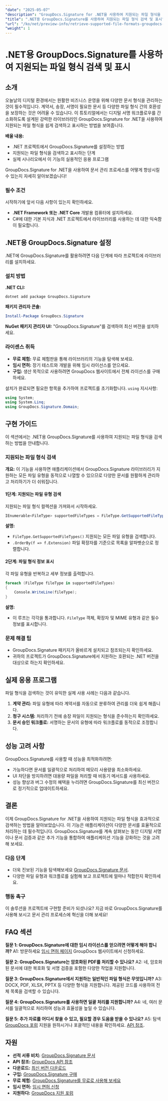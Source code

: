 ```yaml
---
"date": "2025-05-07"
"description": "GroupDocs.Signature for .NET을 사용하여 지원되는 파일 형식을 가져오는 방법을 알아보세요. 이 가이드는 간편한 설정과 코드 예제를 통해 디지털 서명 워크플로를 간소화합니다."
"title": ".NET용 GroupDocs.Signature를 사용하여 지원되는 파일 형식 검색 및 표시"
"url": "/ko/net/preview-info/retrieve-supported-file-formats-groupdocs-signature-net/"
"weight": 1
---
```


# .NET용 GroupDocs.Signature를 사용하여 지원되는 파일 형식 검색 및 표시

## 소개

오늘날의 디지털 환경에서는 원활한 비즈니스 운영을 위해 다양한 문서 형식을 관리하는 것이 필수적입니다. 계약서, 송장, 서명이 필요한 문서 등 다양한 파일 형식 간의 호환성을 보장하는 것은 어려울 수 있습니다. 이 튜토리얼에서는 디지털 서명 워크플로우를 간소화하도록 설계된 강력한 라이브러리인 GroupDocs.Signature for .NET을 사용하여 지원되는 파일 형식을 쉽게 검색하고 표시하는 방법을 보여줍니다.

**배울 내용:**
- .NET 프로젝트에서 GroupDocs.Signature를 설정하는 방법
- 지원되는 파일 형식을 검색하고 표시하는 단계
- 실제 시나리오에서 이 기능의 실용적인 응용 프로그램

GroupDocs.Signature for .NET을 사용하여 문서 관리 프로세스를 어떻게 향상시킬 수 있는지 자세히 알아보겠습니다!

### 필수 조건

시작하기에 앞서 다음 사항이 있는지 확인하세요.
- **.NET Framework 또는 .NET Core** 개발용 컴퓨터에 설치하세요.
- C#에 대한 기본 지식과 .NET 프로젝트에서 라이브러리를 사용하는 데 대한 익숙함이 필요합니다.

## .NET용 GroupDocs.Signature 설정

.NET에 GroupDocs.Signature를 활용하려면 다음 단계에 따라 프로젝트에 라이브러리를 설치하세요.

### 설치 방법

**.NET CLI:**
```bash
dotnet add package GroupDocs.Signature
```

**패키지 관리자 콘솔:**
```powershell
Install-Package GroupDocs.Signature
```

**NuGet 패키지 관리자 UI:** 
"GroupDocs.Signature"를 검색하여 최신 버전을 설치하세요.

### 라이센스 취득
- **무료 체험:** 무료 체험판을 통해 라이브러리의 기능을 탐색해 보세요.
- **임시 면허:** 장기 테스트와 개발을 위해 임시 라이선스를 얻으세요.
- **구입:** 생산 목적으로 사용하려면 GroupDocs 웹사이트에서 전체 라이선스를 구매하세요.

설치가 완료되면 필요한 항목을 추가하여 프로젝트를 초기화합니다. `using` 지시사항:

```csharp
using System;
using System.Linq;
using GroupDocs.Signature.Domain;
```

## 구현 가이드

이 섹션에서는 .NET용 GroupDocs.Signature를 사용하여 지원되는 파일 형식을 검색하는 방법을 안내합니다.

### 지원되는 파일 형식 검색

**개요:**
이 기능을 사용하면 애플리케이션에서 GroupDocs.Signature 라이브러리가 지원하는 모든 파일 유형을 동적으로 나열할 수 있으므로 다양한 문서를 원활하게 관리하고 처리하기가 더 쉬워집니다.

#### 1단계: 지원되는 파일 유형 검색

지원되는 파일 형식 컬렉션을 가져와서 시작하세요.

```csharp
IEnumerable<FileType> supportedFileTypes = FileType.GetSupportedFileTypes().OrderBy(f => f.Extension);
```

**설명:**
- `FileType.GetSupportedFileTypes()` 지원되는 모든 파일 유형을 검색합니다.
- `.OrderBy(f => f.Extension)` 파일 확장자를 기준으로 목록을 알파벳순으로 정렬합니다.

#### 2단계: 파일 형식 정보 표시

각 파일 유형을 반복하고 세부 정보를 출력합니다.

```csharp
foreach (FileType fileType in supportedFileTypes)
{
    Console.WriteLine(fileType);
}
```

**설명:**
- 이 루프는 각각을 통과합니다. `FileType` 객체, 확장자 및 MIME 유형과 같은 필수 정보를 표시합니다.

### 문제 해결 팁

- GroupDocs.Signature 패키지가 올바르게 설치되고 참조되는지 확인하세요.
- 귀하의 프로젝트가 GroupDocs.Signature에서 지원하는 호환되는 .NET 버전을 대상으로 하는지 확인하세요.

## 실제 응용 프로그램

파일 형식을 검색하는 것이 유익한 실제 사용 사례는 다음과 같습니다.
1. **계약 관리:** 파일 유형에 따라 계약서를 자동으로 분류하여 관리를 더욱 쉽게 해줍니다.
2. **청구 시스템:** 처리하기 전에 송장 파일이 지원되는 형식을 준수하는지 확인하세요.
3. **문서 승인 워크플로:** 서명하는 문서의 유형에 따라 워크플로를 동적으로 조정합니다.

## 성능 고려 사항

GroupDocs.Signature를 사용할 때 성능을 최적화하려면:
- 가능하다면 문서를 일괄적으로 처리하여 메모리 사용량을 최소화하세요.
- UI 차단을 방지하려면 대용량 파일을 처리할 때 비동기 메서드를 사용하세요.
- 성능 향상과 버그 수정의 혜택을 누리려면 GroupDocs.Signature를 최신 버전으로 정기적으로 업데이트하세요.

## 결론

이제 GroupDocs.Signature for .NET을 사용하여 지원되는 파일 형식을 효과적으로 검색하는 방법을 알아보았습니다. 이 기능은 애플리케이션이 다양한 문서를 효율적으로 처리하는 데 필수적입니다. GroupDocs.Signature를 계속 살펴보는 동안 디지털 서명이나 문서 검증과 같은 추가 기능을 통합하여 애플리케이션 기능을 강화하는 것을 고려해 보세요.

### 다음 단계
- 더욱 진보된 기능을 탐색해보세요 [GroupDocs.Signature 문서](https://docs.groupdocs.com/signature/net/).
- 다양한 파일 유형과 워크플로를 실험해 보고 프로젝트에 얼마나 적합한지 확인하세요.

### 행동 촉구
이 솔루션을 프로젝트에 구현할 준비가 되셨나요? 지금 바로 GroupDocs.Signature를 사용해 보시고 문서 관리 프로세스에 혁신을 더해 보세요!

## FAQ 섹션

**질문 1: GroupDocs.Signature에 대한 임시 라이선스를 얻으려면 어떻게 해야 합니까?**
A1: 방문하세요 [임시 면허 페이지](https://purchase.groupdocs.com/temporary-license/) GroupDocs 웹사이트에서 신청하세요.

**질문 2: GroupDocs.Signature는 암호화된 PDF를 처리할 수 있나요?**
A2: 네, 암호화된 문서에 대한 복호화 및 서명 검증을 포함한 다양한 작업을 지원합니다.

**질문 3: GroupDocs.Signature에서 지원하는 일반적인 파일 형식은 무엇입니까?**
A3: DOCX, PDF, XLSX, PPTX 등 다양한 형식을 지원합니다. 제공된 코드를 사용하여 전체 목록을 검색할 수 있습니다.

**질문 4: GroupDocs.Signature를 사용하면 일괄 처리를 지원합니까?**
A4: 네, 여러 문서를 일괄적으로 처리하여 성능과 효율성을 높일 수 있습니다.

**질문 5: 추가 자료를 어디서 찾을 수 있고, 필요할 경우 도움을 받을 수 있나요?**
A5: 탐색 [GroupDocs 포럼](https://forum.groupdocs.com/c/signature/) 지원을 원하시거나 포괄적인 내용을 확인하세요. [API 참조](https://reference.groupdocs.com/signature/net/).

## 자원
- **선적 서류 비치:** [GroupDocs.Signature 문서](https://docs.groupdocs.com/signature/net/)
- **API 참조:** [GroupDocs API 참조](https://reference.groupdocs.com/signature/net/)
- **다운로드:** [최신 버전 다운로드](https://releases.groupdocs.com/signature/net/)
- **구입:** [GroupDocs.Signature 구매](https://purchase.groupdocs.com/buy)
- **무료 체험:** [GroupDocs.Signature를 무료로 사용해 보세요](https://releases.groupdocs.com/signature/net/)
- **임시 면허:** [임시 면허 신청](https://purchase.groupdocs.com/temporary-license/)
- **지원하다:** [GroupDocs 지원 포럼](https://forum.groupdocs.com/c/signature/)